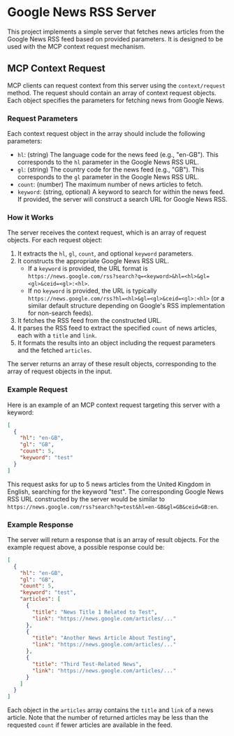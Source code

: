 # Google News RSS Server

This project implements a simple server that fetches news articles from the Google News RSS feed based on provided parameters. It is designed to be used with the MCP context request mechanism.

## MCP Context Request

MCP clients can request context from this server using the `context/request` method. The request should contain an array of context request objects. Each object specifies the parameters for fetching news from Google News.

### Request Parameters

Each context request object in the array should include the following parameters:

- `hl`: (string) The language code for the news feed (e.g., "en-GB"). This corresponds to the `hl` parameter in the Google News RSS URL.
- `gl`: (string) The country code for the news feed (e.g., "GB"). This corresponds to the `gl` parameter in the Google News RSS URL.
- `count`: (number) The maximum number of news articles to fetch.
- `keyword`: (string, optional) A keyword to search for within the news feed. If provided, the server will construct a search URL for Google News RSS.

### How it Works

The server receives the context request, which is an array of request objects. For each request object:

1.  It extracts the `hl`, `gl`, `count`, and optional `keyword` parameters.
2.  It constructs the appropriate Google News RSS URL.
    - If a `keyword` is provided, the URL format is `https://news.google.com/rss?search?q=<keyword>&hl=<hl>&gl=<gl>&ceid=<gl>:<hl>`.
    - If no `keyword` is provided, the URL is typically `https://news.google.com/rss?hl=<hl>&gl=<gl>&ceid=<gl>:<hl>` (or a similar default structure depending on Google's RSS implementation for non-search feeds).
3.  It fetches the RSS feed from the constructed URL.
4.  It parses the RSS feed to extract the specified `count` of news articles, each with a `title` and `link`.
5.  It formats the results into an object including the request parameters and the fetched `articles`.

The server returns an array of these result objects, corresponding to the array of request objects in the input.

### Example Request

Here is an example of an MCP context request targeting this server with a keyword:

```json
[
  {
    "hl": "en-GB",
    "gl": "GB",
    "count": 5,
    "keyword": "test"
  }
]
```

This request asks for up to 5 news articles from the United Kingdom in English, searching for the keyword "test". The corresponding Google News RSS URL constructed by the server would be similar to `https://news.google.com/rss?search?q=test&hl=en-GB&gl=GB&ceid=GB:en`.

### Example Response

The server will return a response that is an array of result objects. For the example request above, a possible response could be:

```json
[
  {
    "hl": "en-GB",
    "gl": "GB",
    "count": 5,
    "keyword": "test",
    "articles": [
      {
        "title": "News Title 1 Related to Test",
        "link": "https://news.google.com/articles/..."
      },
      {
        "title": "Another News Article About Testing",
        "link": "https://news.google.com/articles/..."
      },
      {
        "title": "Third Test-Related News",
        "link": "https://news.google.com/articles/..."
      }
    ]
  }
]
```

Each object in the `articles` array contains the `title` and `link` of a news article. Note that the number of returned articles may be less than the requested `count` if fewer articles are available in the feed.
